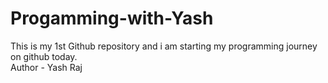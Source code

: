 # Progamming-with-Yash
This is my 1st Github repository and i am starting my programming journey on github today.
<br>
Author - Yash Raj
